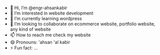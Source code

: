 - 👋 Hi, I’m @engr-ahsankabir
- 👀 I’m interested in website development
- 🌱 I’m currently learning wordpress
- 💞️ I’m looking to collaborate on ecommerce website, portfolio website, any kind of website
- 📫 How to reach me check my website
- 😄 Pronouns: 'ahsan 'al kabir
- ⚡ Fun fact: ...

<!---
engr-ahsankabir/engr-ahsankabir is a ✨ special ✨ repository because its `README.md` (this file) appears on your GitHub profile.
You can click the Preview link to take a look at your changes.
--->

